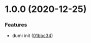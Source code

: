 # 1.0.0 (2020-12-25)

### Features

- dumi init ([01bbc34](https://github.com/kokiy/react-h5-calendar/commit/01bbc34439970d47debefc68956166bef8c8a9e2))

